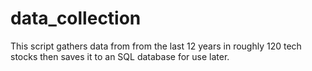 # data_collection
This script gathers data from from the last 12 years in roughly 120 tech stocks then saves it to an SQL database for use later.
